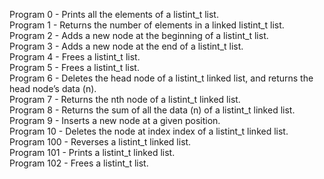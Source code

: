 Program 0 - Prints all the elements of a listint_t list. <br>
Program 1 - Returns the number of elements in a linked listint_t list. <br>
Program 2 - Adds a new node at the beginning of a listint_t list. <br>
Program 3 - Adds a new node at the end of a listint_t list. <br>
Program 4 - Frees a listint_t list. <br>
Program 5 - Frees a listint_t list. <br>
Program 6 - Deletes the head node of a listint_t linked list, and returns the head node’s data (n). <br>
Program 7 - Returns the nth node of a listint_t linked list. <br>
Program 8 - Returns the sum of all the data (n) of a listint_t linked list. <br>
Program 9 - Inserts a new node at a given position. <br>
Program 10 - Deletes the node at index index of a listint_t linked list. <br>
Program 100 - Reverses a listint_t linked list. <br>
Program 101 - Prints a listint_t linked list. <br>
Program 102 - Frees a listint_t list. <br>
